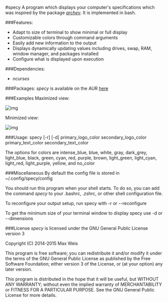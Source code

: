 #specy
A program which displays your computer's specifications which was inspired by the package [*archey*](https://aur.archlinux.org/packages/archey/). It is implemented in bash.

###Features:
- Adapt to size of terminal to show minimal or full display
- Customizable colors through command arguments
- Easily add new information to the output
- Displays dynamically updating values including drives, swap, RAM, window manager, and packages installed
- Configure what is displayed upon execution

###Dependencies:
- *ncurses*

###Packages:
*specy* is available on the AUR [here](https://aur.archlinux.org/packages/specy)

###Examples
Maximized view:

![img](https://farm9.staticflickr.com/8572/16459848051_39a320cb7e_o.png)

Minimized view:

![img](https://farm9.staticflickr.com/8677/16411466791_903a7e78e5_n.jpg)

###Usage:
    specy [-r] [-d] primary_logo_color secondary_logo_color primary_text_color secondary_text_color
    
The options for colors are intense_blue, blue, white, gray, dark_grey, light_blue, black, green, cyan, red, purple, brown, light_green, light_cyan, light_red, light_purple, yellow, and no_color


###Miscellaneous
By default the config file is stored in ~/.config/specy/config

You should run this program when your shell starts. To do so, you can add the command *specy* to your .bashrc, .zshrc, or other shell configuration file.

To reconfigure your output setup, run specy with -r or --reconfigure

To get the minimum size of your terminal window to display specy use -d or
--dimensions


###License
*specy* is licensed under the GNU General Public License version 3 


Copyright (C) 2014-2015  Max Weis

This program is free software; you can redistribute it and/or
modify it under the terms of the GNU General Public License
as published by the Free Software Foundation; either version 3
of the License, or (at your option) any later version.

This program is distributed in the hope that it will be useful,
but WITHOUT ANY WARRANTY; without even the implied warranty of
MERCHANTABILITY or FITNESS FOR A PARTICULAR PURPOSE.  See the
GNU General Public License for more details.

